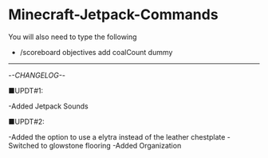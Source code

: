 # Minecraft-Jetpack-Commands
You will also need to type the following
- /scoreboard objectives add coalCount dummy
-----------------------------------------------------
-*-CHANGELOG-*-

■UPDT#1:

-Added Jetpack Sounds

■UPDT#2:

-Added the option to use a elytra instead of the leather chestplate
-Switched to glowstone flooring
-Added Organization
